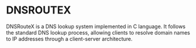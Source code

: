 # DNSROUTEX
DNSRouteX is a DNS lookup system implemented in C language. It follows the standard DNS lookup process, allowing clients to resolve domain names to IP addresses through a client-server architecture.  
